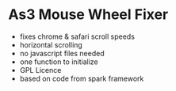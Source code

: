As3 Mouse Wheel Fixer
=====================

- fixes chrome & safari scroll speeds
- horizontal scrolling
- no javascript files needed
- one function to initialize
- GPL Licence
- based on code from spark framework

